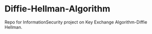 # Diffie-Hellman-Algorithm
Repo for InformationSecurity project on Key Exchange Algorithm-Diffie Hellman. 
